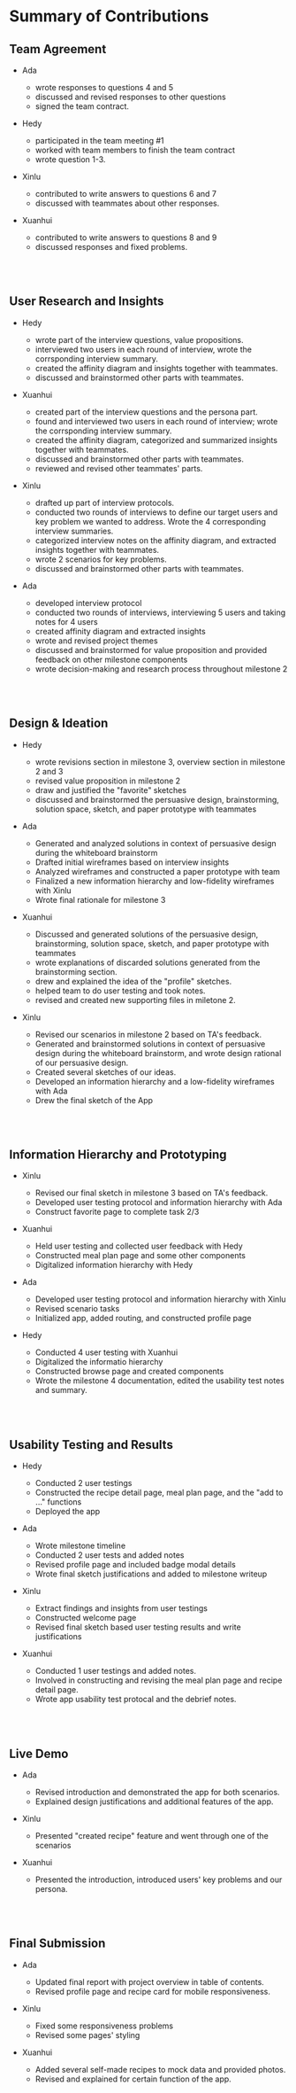 # Summary of Contributions

## Team Agreement

- Ada 
    - wrote responses to questions 4 and 5
    - discussed and revised responses to other questions
    - signed the team contract. 

- Hedy 
    - participated in the team meeting #1
    - worked with team members to finish the team contract 
    - wrote question 1-3.

- Xinlu 
    - contributed to write answers to questions 6 and 7
    - discussed with teammates about other responses.

- Xuanhui 
    - contributed to write answers to questions 8 and 9
    - discussed responses and fixed problems.
</br>
</br>

## User Research and Insights

- Hedy 
    - wrote part of the interview questions, value propositions.
    - interviewed two users in each round of interview, wrote the corrsponding interview summary.
    - created the affinity diagram and insights together with teammates.
    - discussed and brainstormed other parts with teammates.

- Xuanhui
    - created part of the interview questions and the persona part.
    - found and interviewed two users in each round of interview; wrote the corrsponding interview summary.
    - created the affinity diagram, categorized and summarized insights together with teammates.
    - discussed and brainstormed other parts with teammates.
    - reviewed and revised other teammates' parts.

- Xinlu 
    - drafted up part of interview protocols.
    - conducted two rounds of interviews to define our target users and key problem we wanted to address. Wrote the 4 corresponding interview summaries.
    - categorized interview notes on the affinity diagram, and extracted insights together with teammates.
    - wrote 2 scenarios for key problems.
    - discussed and brainstormed other parts with teammates.
    
- Ada
    - developed interview protocol 
    - conducted two rounds of interviews, interviewing 5 users and taking notes for 4 users
    - created affinity diagram and extracted insights
    - wrote and revised project themes 
    - discussed and brainstormed for value proposition and provided feedback on other milestone components
    - wrote decision-making and research process throughout milestone 2
</br>
</br>

## Design & Ideation

- Hedy
    - wrote revisions section in milestone 3, overview section in milestone 2 and 3
    - revised value proposition in milestone 2
    - draw and justified the "favorite" sketches
    - discussed and brainstormed the persuasive design, brainstorming, solution space, sketch, and paper prototype with teammates
    
- Ada
    - Generated and analyzed solutions in context of persuasive design during the whiteboard brainstorm
    - Drafted initial wireframes based on interview insights
    - Analyzed wireframes and constructed a paper prototype with team
    - Finalized a new information hierarchy and low-fidelity wireframes with Xinlu
    - Wrote final rationale for milestone 3

- Xuanhui
    - Discussed and generated solutions of the persuasive design, brainstorming, solution space, sketch, and paper prototype with teammates
    - wrote explanations of discarded solutions generated from the brainstorming section.
    - drew and explained the idea of the "profile" sketches.
    - helped team to do user testing and took notes.
    - revised and created new supporting files in miletone 2.

- Xinlu
    - Revised our scenarios in milestone 2 based on TA's feedback.
    - Generated and brainstormed solutions in context of persuasive design during the whiteboard brainstorm, and wrote design rational of our persuasive design.
    - Created several sketches of our ideas.
    - Developed an information hierarchy and a low-fidelity wireframes with Ada
    - Drew the final sketch of the App
</br>
</br>

## Information Hierarchy and Prototyping

- Xinlu
    - Revised our final sketch in milestone 3 based on TA's feedback.
    - Developed user testing protocol and information hierarchy with Ada
    - Construct favorite page to complete task 2/3

- Xuanhui 
    - Held user testing and collected user feedback with Hedy
    - Constructed meal plan page and some other components
    - Digitalized information hierarchy with Hedy

- Ada
    - Developed user testing protocol and information hierarchy with Xinlu
    - Revised scenario tasks 
    - Initialized app, added routing, and constructed profile page

- Hedy
    - Conducted 4 user testing with Xuanhui
    - Digitalized the informatio hierarchy
    - Constructed browse page and created components
    - Wrote the milestone 4 documentation, edited the usability test notes and summary.
</br>
</br>

## Usability Testing and Results

- Hedy
    - Conducted 2 user testings
    - Constructed the recipe detail page, meal plan page, and the "add to ..." functions
    - Deployed the app

- Ada
    - Wrote milestone timeline 
    - Conducted 2 user tests and added notes
    - Revised profile page and included badge modal details
    - Wrote final sketch justifications and added to milestone writeup

- Xinlu
    - Extract findings and insights from user testings
    - Constructed welcome page
    - Revised final sketch based user testing results and write justifications

- Xuanhui
    - Conducted 1 user testings and added notes.
    - Involved in constructing and revising the meal plan page and recipe detail page.
    - Wrote app usability test protocal and the debrief notes.
</br>
</br>    

## Live Demo 

- Ada
    - Revised introduction and demonstrated the app for both scenarios.
    - Explained design justifications and additional features of the app. 

- Xinlu
    - Presented "created recipe" feature and went through one of the scenarios 

- Xuanhui
    - Presented the introduction, introduced users' key problems and our persona.

</br>
</br>

## Final Submission

- Ada
    - Updated final report with project overview in table of contents.
    - Revised profile page and recipe card for mobile responsiveness.

- Xinlu
    - Fixed some responsiveness problems 
    - Revised some pages' styling 

- Xuanhui 
    - Added several self-made recipes to mock data and provided photos.
    - Revised and explained for certain function of the app.